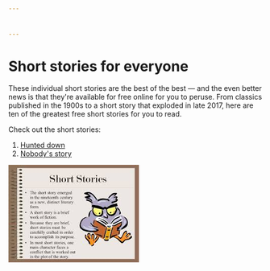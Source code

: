 ```yaml
---


---
```


# Short stories for everyone
These individual short stories are the best of the best — and the even better news is that they're available for free online for you to peruse. From classics published in the 1900s to a short story that exploded in late 2017, here are ten of the greatest free short stories for you to read.

Check out the short stories:
1. [Hunted down]({{site.link1}})
2. [Nobody's story]({{site.link2}})



![sampleimagefile](280520112027.jpg)
